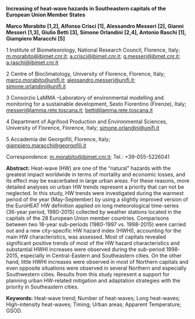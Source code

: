 **Increasing of heat-wave hazards in Southeastern capitals of the European Union Member States**

<span lang="it-IT">**Marco Morabito** </span><span
lang="it-IT">**[1,2]**</span><span lang="it-IT">**, Alfonso Crisci**
</span><span lang="it-IT">**[1]**</span><span lang="it-IT">**,
Alessandro Messeri** </span><span lang="it-IT">**[2]**</span><span
lang="it-IT">**, Gianni Messeri** </span><span
lang="it-IT">**[1,3]**</span><span lang="it-IT">**, Giulio Betti**
</span><span lang="it-IT">**[3]**</span><span lang="it-IT">**, Simone
Orlandini** </span><span lang="it-IT">**[2,4]**</span><span
lang="it-IT">**, Antonio Raschi** </span><span
lang="it-IT">**[1]**</span><span lang="it-IT">**, Giampiero Maracchi**
</span><span lang="it-IT">**[5]**</span>


<span lang="fr-CH">1</span><span lang="fr-CH"> </span><span
lang="fr-CH">Institute of Biometeorology, National Research Council,
Florence, Italy; </span><span lang="zxx">[<span
lang="fr-CH">m.morabito@ibimet.cnr.it</span>](mailto:m.morabito@ibimet.cnr.it)</span><span
lang="fr-CH">; </span><span lang="zxx">[<span
lang="fr-CH">a.crisci@ibimet.cnr.it</span>](mailto:a.crisci@ibimet.cnr.it)</span><span
lang="fr-CH">; </span><span lang="zxx">[<span
lang="fr-CH">g.messeri@ibmet.cnr.it</span>](mailto:g.messeri@ibmet.cnr.it)</span><span
lang="fr-CH">; </span><span lang="zxx">[<span
lang="fr-CH">a.raschi@ibimet.cnr.it</span>](mailto:a.raschi@ibimet.cnr.it)</span><span
lang="fr-CH"> </span>

<span lang="fr-CH">2 </span><span lang="fr-CH">Centre of
Bioclimatology, University of Florence, Florence, Italy; </span><span
lang="zxx">[<span
lang="fr-CH">marco.morabito@unifi.it</span>](mailto:marco.morabito@unifi.it)</span><span
lang="fr-CH">; </span><span lang="zxx">[<span
lang="fr-CH">alessandro.messeri@unifi.it</span>](mailto:alessandro.messeri@unifi.it)</span><span
lang="fr-CH">; </span><span lang="zxx">[<span
lang="fr-CH">simone.orlandini@unifi.it</span>](mailto:simone.orlandini@unifi.it)</span>

<span lang="fr-CH">3 </span><span lang="fr-CH"> </span>Consorzio
LaMMA –Laboratory of environmental modelling and monitoring for a
sustainable development, Sesto Fiorentino (Firenze), Italy; <span
lang="zxx"><messeri@lamma.rete.toscana.it></span>; <span
lang="zxx"><betti@lamma.rete.toscana.it></span>

<span lang="fr-CH">4 </span> Department of Agrifood Production and
Environmental Sciences, University of Florence, Florence, Italy; <span
lang="zxx"><simone.orlandini@unifi.it></span>

<span lang="fr-CH">5 </span><span lang="it-IT"> Accademia dei
Georgofili, Florence, Italy; </span><span lang="zxx">[<span
lang="it-IT">giampiero.maracchi@georgofili.it</span>](mailto:giampiero.maracchi@georgofili.it)</span><span
lang="it-IT"> </span>

Correspondence: <span lang="zxx"><m.morabito@ibimet.cnr.it></span>; Tel.: +39-055-5226041


**Abstract:** Heat-wave (HW) are one of the “natural” hazards with the
greatest impact worldwide in terms of mortality and economic losses, and
its effect may be exacerbated in large urban areas. For these reasons,
more detailed analyses on urban HW trends represent a priority that can
not be neglected. In this study, HW trends were investigated during the
warmest period of the year (May-September) by using a slightly improved
version of the EuroHEAT HW definition applied on long meteorological
time-series (36-year period, 1980-2015) collected by weather stations
located in the capitals of the 28 European Union member countries.
Comparisons between two 18-year sub-periods (1980-1997 vs. 1998-2015)
were carried out and a new city-specific HW hazard index (HWHI),
accounting for the main HW characteristics, was assessed. Most of
capitals revealed significant positive trends of most of the HW hazard
characteristics and substantial HWHI increases were observed during the
sub-period 1998-2015, especially in Central-Eastern and Southeastern
cities. On the other hand, little HWHI increases were observed in most
of Northern capitals and even opposite situations were observed in
several Northern and especially Southwestern cities. Results from this
study represent a support for planning urban HW-related mitigation and
adaptation strategies with the priority in Southeastern cities.

**Keywords:** Heat-wave trend; Number of heat-waves; Long heat-waves;
High-intensity heat-waves; Timing; Urban areas; Apparent Temperature;
<span style="background: #ffffff">GSOD. </span>

